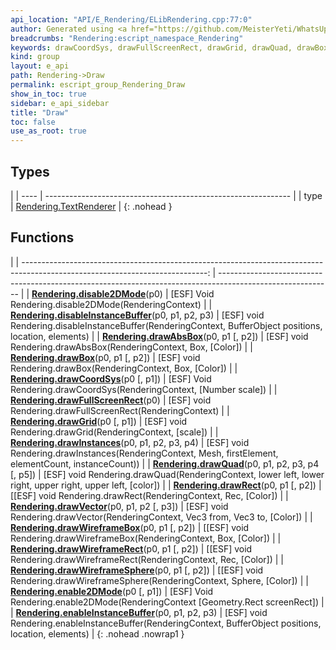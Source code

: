 ```yaml
---
api_location: "API/E_Rendering/ELibRendering.cpp:77:0"
author: Generated using <a href="https://github.com/MeisterYeti/WhatsUpDoc">WhatsUpDoc</a>
breadcrumbs: "Rendering:escript_namespace_Rendering"
keywords: drawCoordSys, drawFullScreenRect, drawGrid, drawQuad, drawBox, drawAbsBox, drawRect, drawWireframeBox, drawWireframeSphere, drawWireframeRect, drawVector, enable2DMode, disable2DMode, enableInstanceBuffer, disableInstanceBuffer, drawInstances
kind: group
layout: e_api
path: Rendering->Draw
permalink: escript_group_Rendering_Draw
show_in_toc: true
sidebar: e_api_sidebar
title: "Draw"
toc: false
use_as_root: true
---
```


## Types

|
| ---- | ------------------------------------------------------------- | 
| type | [Rendering.TextRenderer](escript_type_Rendering_TextRenderer) | 
{: .nohead }

## Functions

|
| ----------------------------------------------------------------------------------------------------------------------------: | ---------------------------------------------------------------------------------------------------------- | 
| **[Rendering.disable2DMode](namespaceRendering#group%5F%5Fdraw_1ga3839eb1ebb0ad274be48d21aac6f6335)**(p0)                     | [ESF] Void Rendering.disable2DMode(RenderingContext)                                                       | 
| **[Rendering.disableInstanceBuffer](namespaceRendering#group%5F%5Fdraw_1ga05668c17e3fd783ec91df82937557532)**(p0, p1, p2, p3) | [ESF] void Rendering.disableInstanceBuffer(RenderingContext, BufferObject positions, location, elements)   | 
| **[Rendering.drawAbsBox](namespaceRendering#group%5F%5Fdraw_1ga6ba69f4252735d4205f9d156d9d17044)**(p0, p1 [, p2])             | [ESF] void Rendering.drawAbsBox(RenderingContext, Box, [Color])                                            | 
| **[Rendering.drawBox](namespaceRendering#group%5F%5Fdraw_1gacd9971e081cac707bc21c0f5ce88eb61)**(p0, p1 [, p2])                | [ESF] void Rendering.drawBox(RenderingContext, Box, [Color])                                               | 
| **[Rendering.drawCoordSys](namespaceRendering#group%5F%5Fdraw_1gaa985f0874a14561f9efeaafa2779fd66)**(p0 [, p1])               | [ESF] Void Rendering.drawCoordSys(RenderingContext, [Number scale])                                        | 
| **[Rendering.drawFullScreenRect](namespaceRendering#group%5F%5Fdraw_1ga3308893fd224241cc99ce8910af82d65)**(p0)                | [ESF] void Rendering.drawFullScreenRect(RenderingContext)                                                  | 
| **[Rendering.drawGrid](namespaceRendering#group%5F%5Fdraw_1ga4d5948e45df92892551d828fda7bcfc6)**(p0 [, p1])                   | [ESF] void Rendering.drawGrid(RenderingContext, [scale])                                                   | 
| **[Rendering.drawInstances](namespaceRendering#group%5F%5Fdraw_1gae927bbb996a56baf739a5d8035a037fc)**(p0, p1, p2, p3, p4)     | [ESF] void Rendering.drawInstances(RenderingContext, Mesh, firstElement, elementCount, instanceCount))     | 
| **[Rendering.drawQuad](namespaceRendering#group%5F%5Fdraw_1ga37923b71d8287bf806d02c94b0500041)**(p0, p1, p2, p3, p4 [, p5])   | [ESF] void Rendering.drawQuad(RenderingContext, lower left, lower right, upper right, upper left, [color]) | 
| **[Rendering.drawRect](namespaceRendering#group%5F%5Fdraw_1gaa0eb4af032b587d9bef72a326a7d4c15)**(p0, p1 [, p2])               | [[ESF] void Rendering.drawRect(RenderingContext, Rec, [Color])                                             | 
| **[Rendering.drawVector](namespaceRendering#group%5F%5Fdraw_1ga88f880257330e0b324b4fb5aa80d2dfa)**(p0, p1, p2 [, p3])         | [ESF] void Rendering.drawVector(RenderingContext, Vec3 from, Vec3 to, [Color])                             | 
| **[Rendering.drawWireframeBox](namespaceRendering#group%5F%5Fdraw_1gaac0741988384a43544577f9744822e11)**(p0, p1 [, p2])       | [[ESF] void Rendering.drawWireframeBox(RenderingContext, Box, [Color])                                     | 
| **[Rendering.drawWireframeRect](namespaceRendering#group%5F%5Fdraw_1ga60538569b8fc285a66724f518bdb0472)**(p0, p1 [, p2])      | [[ESF] void Rendering.drawWireframeRect(RenderingContext, Rec, [Color])                                    | 
| **[Rendering.drawWireframeSphere](namespaceRendering#group%5F%5Fdraw_1gaae3b59260426aceb0221a871d712cd83)**(p0, p1 [, p2])    | [[ESF] void Rendering.drawWireframeSphere(RenderingContext, Sphere, [Color])                               | 
| **[Rendering.enable2DMode](namespaceRendering#group%5F%5Fdraw_1ga4791cf675772274692a04621d7ec9739)**(p0 [, p1])               | [ESF] Void Rendering.enable2DMode(RenderingContext [Geometry.Rect screenRect])                             | 
| **[Rendering.enableInstanceBuffer](namespaceRendering#group%5F%5Fdraw_1ga5882bc31abe4ce28f8a979894a2417a9)**(p0, p1, p2, p3)  | [ESF] void Rendering.enableInstanceBuffer(RenderingContext, BufferObject positions, location, elements)    | 
{: .nohead .nowrap1 }

